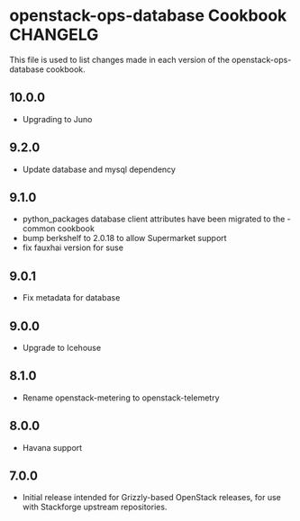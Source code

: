 openstack-ops-database Cookbook CHANGELG
===================================
This file is used to list changes made in each version of the openstack-ops-database cookbook.

## 10.0.0
* Upgrading to Juno

## 9.2.0
* Update database and mysql dependency

## 9.1.0
* python_packages database client attributes have been migrated to
the -common cookbook
* bump berkshelf to 2.0.18 to allow Supermarket support
* fix fauxhai version for suse

## 9.0.1
* Fix metadata for database

## 9.0.0
* Upgrade to Icehouse

## 8.1.0
* Rename openstack-metering to openstack-telemetry

## 8.0.0
* Havana support

## 7.0.0

* Initial release intended for Grizzly-based OpenStack releases,
  for use with Stackforge upstream repositories.
